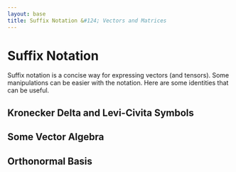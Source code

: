 ```yaml
---
layout: base
title: Suffix Notation &#124; Vectors and Matrices
---
```


# Suffix Notation

Suffix notation is a concise way for expressing vectors (and tensors).
Some manipulations can be easier with the notation.
Here are some identities that can be useful.

## Kronecker Delta and Levi-Civita Symbols

## Some Vector Algebra

## Orthonormal Basis
